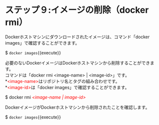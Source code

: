 # ステップ９:イメージの削除（docker rmi）
Dockerホストマシンにダウンロードされたイメージは、コマンド「docker images」で確認することができます。  

$ `docker images`{{execute}}  

必要のないDockerイメージはDockerホストマシンから削除することができます。  
コマンドは「docker rmi \<image-name\> | \<image-id\>」です。  
*<span style="color: red; ">\<image-name\></span>はリポジトリ名とタグの組み合わせです。  
*<span style="color: red; ">\<image-id\></span>は「docker images」で確認することができます。

$ docker rmi *<span style="color: red; ">\<image-name | image-id\></span>*  

DockerイメージがDockerホストマシンから削除されたことを確認します。  

$ `docker images`{{execute}}  